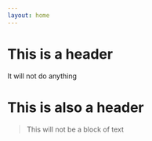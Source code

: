 ```yaml
---
layout: home
---
```


# This is a header
It will not do anything

# This is also a header
> This will not be a block of text
